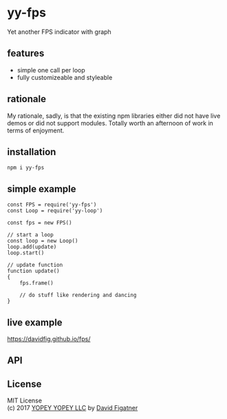 # yy-fps
Yet another FPS indicator with graph

## features
* simple one call per loop
* fully customizeable and styleable

## rationale

My rationale, sadly, is that the existing npm libraries either did not have live demos or did not support modules. Totally worth an afternoon of work in terms of enjoyment.

## installation

    npm i yy-fps

## simple example

    const FPS = require('yy-fps')
    const Loop = require('yy-loop')

    const fps = new FPS()

    // start a loop
    const loop = new Loop()
    loop.add(update)
    loop.start()

    // update function
    function update()
    {
        fps.frame()

        // do stuff like rendering and dancing
    }

## live example
https://davidfig.github.io/fps/

## API
## License  
MIT License  
(c) 2017 [YOPEY YOPEY LLC](https://yopeyopey.com/) by [David Figatner](https://twitter.com/yopey_yopey/)
